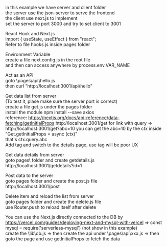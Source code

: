 in this example we have server and client folder\
the server use the json-server to serve the frontend\
the client use next.js to implement\
set the server to port 3000 and try to set client to 3001


React Hook and Next.js\
import { useState, useEffect } from "react";\
Refer to file hooks.js inside pages folder

Environment Variable\
create a file next.config.js in the root file\
and then can access anywhere by process.env.VAR_NAME

Act as an API\
goto \pages\api\hello.js\
then curl "http://localhost:3001/api/hello"

Get data list from server\
(To test it, plase make sure the server port is correct)\
create a file get.js under the pages folder\
install the module npm install --save axios\
reference: https://nextjs.org/docs/api-reference/data-fetching/getInitialProps
http://localhost:3001/get
for link with query => http://localhost:3001/get?abc=10
you can get the abc=10 by the ctx inside "Get.getInitialProps = async (ctx)"\
that's ctx.query.abc\
Add <Link> tag and switch to the details page, use <a> tag will be poor UX

Get data details from server\
goto pages\ folder and create getdetails.js\
http://localhost:3001/getdetails?id=1

Post data to the server\
goto pages folder and create the post.js file\
http://localhost:3001/post

Delete item and reload the list from server\
goto pages folder and create the delete.js file\
use Router.push to reload itself after delete

You can use the Next.js directly connected to the DB by\
https://vercel.com/guides/deploying-next-and-mysql-with-vercel => const mysql = require('serverless-mysql')
(not show in this example)\
create the \lib\db.js => 
then create the api under \pages\api\xxx.js => 
then goto the page and use getInitialProps to fetch the data

